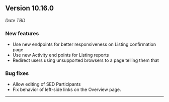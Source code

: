 
## Version 10.16.0
_Date TBD_

### New features
* Use new endpoints for better responsiveness on Listing confirmation page
* Use new Activity end points for Listing reports
* Redirect users using unsupported browsers to a page telling them that

### Bug fixes
* Allow editing of SED Participants
* Fix behavior of left-side links on the Overview page.

---

